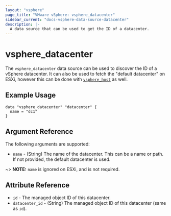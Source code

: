 ```yaml
---
layout: "vsphere"
page_title: "VMware vSphere: vsphere_datacenter"
sidebar_current: "docs-vsphere-data-source-datacenter"
description: |-
  A data source that can be used to get the ID of a datacenter.
---
```


# vsphere\_datacenter

The `vsphere_datacenter` data source can be used to discover the ID of a
vSphere datacenter. It can also be used to fetch the "default datacenter" on
ESXi, however this can be done with [`vsphere_host`][data-source-vsphere-host]
as well.

[data-source-vsphere-host]: /docs/providers/vsphere/d/host.html

## Example Usage

```hcl
data "vsphere_datacenter" "datacenter" {
  name = "dc1"
}
```

## Argument Reference

The following arguments are supported:

* `name` - (String) The name of the datacenter. This can be a name or path.	If
  not provided, the default datacenter is used.

~> **NOTE:** `name` is ignored on ESXi, and is not required.

## Attribute Reference

* `id` - The managed object ID of this datacenter.
* `datacenter_id` - (String) The managed object ID of this datacenter (same as
  `id`).
